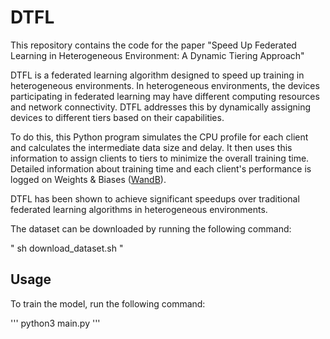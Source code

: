 # DTFL
This repository contains the code for the paper "Speed Up Federated Learning in Heterogeneous Environment: A Dynamic Tiering Approach"

DTFL is a federated learning algorithm designed to speed up training in heterogeneous environments. In heterogeneous environments, the devices participating in federated learning may have different computing resources and network connectivity. DTFL addresses this by dynamically assigning devices to different tiers based on their capabilities.

To do this, this Python program simulates the CPU profile for each client and calculates the intermediate data size and delay. It then uses this information to assign clients to tiers to minimize the overall training time. Detailed information about training time and each client's performance is logged on Weights & Biases ([WandB](https://wandb.ai/)).

DTFL has been shown to achieve significant speedups over traditional federated learning algorithms in heterogeneous environments.

The dataset can be downloaded by running the following command:

"
sh download_dataset.sh
"

## Usage
To train the model, run the following command:

'''
python3 main.py
'''
